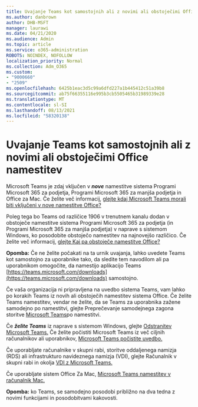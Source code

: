 ```yaml
---
title: Uvajanje Teams kot samostojnih ali z novimi ali obstoječimi Office namestitev
ms.author: danbrown
author: DHB-MSFT
manager: laurawi
ms.date: 04/21/2020
ms.audience: Admin
ms.topic: article
ms.service: o365-administration
ROBOTS: NOINDEX, NOFOLLOW
localization_priority: Normal
ms.collection: Adm_O365
ms.custom:
- "9000660"
- "2509"
ms.openlocfilehash: 6425b1eac3d5c99a6dfd227a1b445412c51a39b8
ms.sourcegitcommit: ab75f66355116e995b3cb5505465b31989339e28
ms.translationtype: MT
ms.contentlocale: sl-SI
ms.lasthandoff: 08/13/2021
ms.locfileid: "58320138"
---
```

# <a name="deploying-teams-as-standalone-or-with-new-or-existing-office-installations"></a>Uvajanje Teams kot samostojnih ali z novimi ali obstoječimi Office namestitev

Microsoft Teams je zdaj vključen v ***nove*** namestitve sistema Programi Microsoft 365 za podjetja, Programi Microsoft 365 za manjša podjetja in Office za Mac. Če želite več informacij, [glejte kdaj Microsoft Teams morali biti vključeni v nove namestitve Office?](https://docs.microsoft.com/deployoffice/teams-install#when-will-microsoft-teams-start-being-included-with-new-installations-of-microsoft-365-apps)

Poleg tega bo Teams od različice 1906 v trenutnem kanalu dodan v obstoječe namestitve sistema Programi Microsoft 365 za podjetja (in Programi Microsoft 365 za manjša podjetja) v naprave s sistemom Windows, ko posodobite obstoječo namestitev na najnovejšo različico.  Če želite več informacij, [glejte Kaj pa obstoječe namestitve Office?](https://docs.microsoft.com/deployoffice/teams-install#what-about-existing-installations-of-microsoft-365-apps)

**Opomba:** Če ne želite počakati na ta urnik uvajanja, lahko uvedete Teams kot samostojno [](https://docs.microsoft.com/MicrosoftTeams/msi-deployment) za uporabnike tako, da sledite tem navodilom ali pa uporabnikom omogočite, da namestijo aplikacijo Teams [https://teams.microsoft.com/downloads](https://teams.microsoft.com/downloads) samostojno.

Če vaša organizacija ni pripravljena na uvedbo sistema Teams, vam lahko po korakih [](https://docs.microsoft.com/deployoffice/teams-install#how-to-exclude-microsoft-teams-from-new-installations-of-microsoft-365-apps) Teams [](https://docs.microsoft.com/deployoffice/teams-install#use-group-policy-to-control-the-installation-of-microsoft-teams) iz novih ali obstoječih namestitev sistema Office.  Če želite Teams namestitev, vendar ne želite, da se Teams za uporabnika zažene samodejno po namestitvi, glejte Preprečevanje samodejnega zagona storitve [Microsoft Teams](https://docs.microsoft.com/deployoffice/teams-install#use-group-policy-to-prevent-microsoft-teams-from-starting-automatically-after-installation)po namestitvi.

Če ***želite Teams*** iz naprave s sistemom Windows, glejte [Odstranitev Microsoft Teams.](https://support.office.com/article/3b159754-3c26-4952-abe7-57d27f5f4c81) Če želite počistiti Microsoft Teams iz več ciljnih računalnikov ali uporabnikov, [Microsoft Teams počistite uvedbo.](https://docs.microsoft.com/microsoftteams/scripts/powershell-script-teams-deployment-clean-up)

Če uporabljate računalnike v skupni rabi, storitve oddaljenega namizja (RDS) ali infrastrukturo navideznega namizja (VDI), glejte Računalnik v skupni rabi in okolja [VDI z Microsoft Teams.](https://docs.microsoft.com/deployoffice/teams-install#shared-computer-and-vdi-environments-with-microsoft-teams)

Če uporabljate sistem Office Za Mac, [Microsoft Teams namestitev v računalnik Mac.](https://docs.microsoft.com/deployoffice/teams-install#microsoft-teams-installations-on-a-mac)

**Opomba:** ko Teams, se samodejno [](https://docs.microsoft.com/deployoffice/teams-install#feature-and-quality-updates-for-microsoft-teams) posodobi približno na dva tedna z novimi funkcijami in posodobitvami kakovosti. 